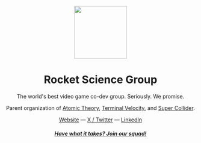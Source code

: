 <p align="center">
<img src="https://github.com/rocketsciencegg/.github/blob/main/profile/github-onepiece.png" height="140">
</p>

<h1 align="center">
Rocket Science Group
</h1>
<p align="center">
The world's best video game co-dev group. Seriously. We promise.
</p>

<p align="center">
Parent organization of <a href="https://www.atomictheory.gg">Atomic Theory</a>, <a href="https://www.terminalvelocity.gg">Terminal Velocity</a>, and <a href="https://www.supercollider.gg">Super Collider</a>.
</p>

<div align="center">
  <a href="https://rocketscience.gg">Website</a> —
  <a href="https://www.x.com/rocketsciencegg">X / Twitter</a> —
  <a href="https://www.linkedin.com/company/rocketsciencegg">LinkedIn</a>
</div>
<h4 align="center">
<a href="https://rocketscience.gg/careers"><i>Have what it takes? Join our squad!</i></a>
</h4>

